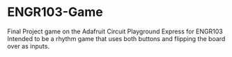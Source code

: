 # ENGR103-Game
Final Project game on the Adafruit Circuit Playground Express for ENGR103
Intended to be a rhythm game that uses both buttons and flipping the board over as inputs.
